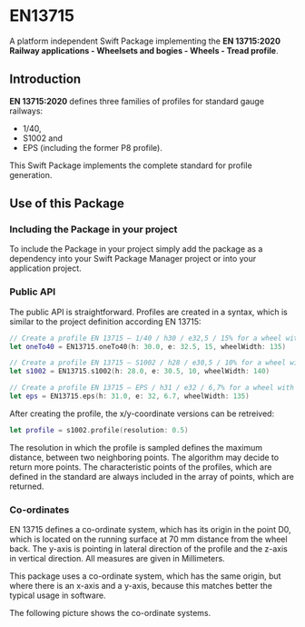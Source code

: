 # EN13715

A platform independent Swift Package implementing the **EN 13715:2020 Railway applications - 
Wheelsets and bogies - Wheels - Tread profile**.

## Introduction

**EN 13715:2020** defines three families of profiles for standard gauge railways:
* 1/40,
* S1002 and
* EPS (including the former P8 profile).

This Swift Package implements the complete standard for profile generation.

## Use of this Package

### Including the Package in your project

To include the Package in your project simply add the package as a dependency into your 
Swift Package Manager project or into your application project.

### Public API

The public API is straightforward. Profiles are created in a syntax, which is similar to
the project definition according EN 13715:

```swift
// Create a profile EN 13715 — 1/40 / h30 / e32,5 / 15% for a wheel with 135 mm width. 
let oneTo40 = EN13715.oneTo40(h: 30.0, e: 32.5, 15, wheelWidth: 135)

// Create a profile EN 13715 — S1002 / h28 / e30,5 / 10% for a wheel with 140 mm width. 
let s1002 = EN13715.s1002(h: 28.0, e: 30.5, 10, wheelWidth: 140)

// Create a profile EN 13715 — EPS / h31 / e32 / 6,7% for a wheel with 135 mm width. 
let eps = EN13715.eps(h: 31.0, e: 32, 6.7, wheelWidth: 135)
```

After creating the profile, the x/y-coordinate versions can be retreived:

```swift
let profile = s1002.profile(resolution: 0.5)
```

The resolution in which the profile is sampled defines the maximum distance, between two
neighboring points. The algorithm may decide to return more points. The characteristic 
points of the profiles, which are defined in the standard are always included in the 
array of points, which are returned.

### Co-ordinates

EN 13715 defines a co-ordinate system, which has its origin in the point D0, which is located on 
the running surface at 70 mm distance from the wheel back. The y-axis is pointing
in lateral direction of the profile and the z-axis in vertical direction. All measures are given
in Millimeters.

This package uses a co-ordinate system, which has the same origin, but where there is an x-axis
and a y-axis, because this matches better the typical usage in software.

The following picture shows the co-ordinate systems.
  
